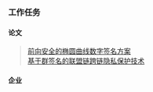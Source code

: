 ### 工作任务
#### 论文
>[前向安全的椭圆曲线数字签名方案](https://github.com/WenQiang404/StudyNotes/blob/dff204849b37f20d6f9adc913e9d11a36817d825/Passages/%E5%89%8D%E5%90%91%E5%AE%89%E5%85%A8%E7%9A%84%E6%A4%AD%E5%9C%86%E6%9B%B2%E7%BA%BF%E6%95%B0%E5%AD%97%E7%AD%BE%E5%90%8D%E6%96%B9%E6%A1%88.md)  
>[基于群签名的联盟链跨链隐私保护技术](https://github.com/WenQiang404/StudyNotes/blob/dff204849b37f20d6f9adc913e9d11a36817d825/Passages/%E5%9F%BA%E4%BA%8E%E7%BE%A4%E7%AD%BE%E5%90%8D%E7%9A%84%E8%81%94%E7%9B%9F%E9%93%BE%E8%B7%A8%E9%93%BE%E9%9A%90%E7%A7%81%E4%BF%9D%E6%8A%A4%E6%8A%80%E6%9C%AF.md)
> 
#### 企业
